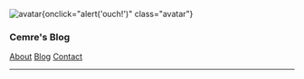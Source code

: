 ![avatar](https://avatars1.githubusercontent.com/u/44120900){onclick="alert('ouch!')" class="avatar"}

### Cemre's Blog


[About](/)
[Blog](/blog)
[Contact](/contact)

---
